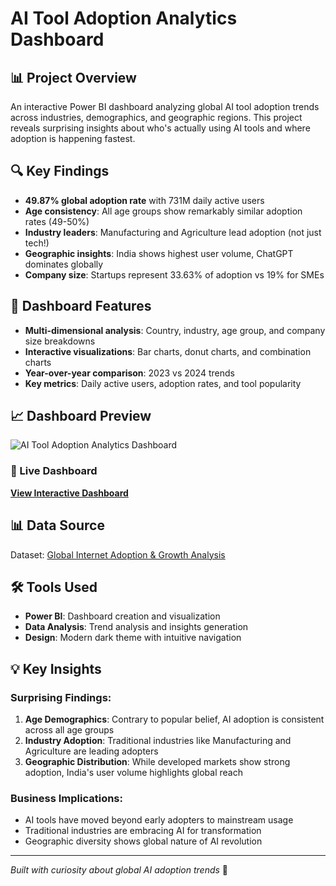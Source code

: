# AI Tool Adoption Analytics Dashboard

## 📊 Project Overview

An interactive Power BI dashboard analyzing global AI tool adoption trends across industries, demographics, and geographic regions. This project reveals surprising insights about who's actually using AI tools and where adoption is happening fastest.

## 🔍 Key Findings

- **49.87% global adoption rate** with 731M daily active users
- **Age consistency**: All age groups show remarkably similar adoption rates (49-50%)
- **Industry leaders**: Manufacturing and Agriculture lead adoption (not just tech!)
- **Geographic insights**: India shows highest user volume, ChatGPT dominates globally
- **Company size**: Startups represent 33.63% of adoption vs 19% for SMEs

## 🎯 Dashboard Features

- **Multi-dimensional analysis**: Country, industry, age group, and company size breakdowns
- **Interactive visualizations**: Bar charts, donut charts, and combination charts
- **Year-over-year comparison**: 2023 vs 2024 trends
- **Key metrics**: Daily active users, adoption rates, and tool popularity

## 📈 Dashboard Preview

![AI Tool Adoption Analytics Dashboard]([images/dashboard-screenshot.png](https://github.com/elizabethwanjiku703/AI-Tool-Adoption-Analytics-Using-Power-BI/blob/main/Dashbboard%20Overview.jpg))

### 🔗 Live Dashboard
**[View Interactive Dashboard](https://app.powerbi.com/view?r=eyJrIjoiMWFkMGUyNmUtNzg2ZC00Y2NhLWJjZWQtMWNlNWU3ZTcxZDc4IiwidCI6ImJmZmI5NzQ4LTRhNTEtNDRjOC05MjBmLTkzOGFjNDc5NzFlNSJ9)**

## 📊 Data Source

Dataset: [Global Internet Adoption & Growth Analysis](https://www.kaggle.com/datasets/sudipde25/global-internet-adoption-trends)

## 🛠️ Tools Used

- **Power BI**: Dashboard creation and visualization
- **Data Analysis**: Trend analysis and insights generation
- **Design**: Modern dark theme with intuitive navigation

## 💡 Key Insights

### Surprising Findings:
1. **Age Demographics**: Contrary to popular belief, AI adoption is consistent across all age groups
2. **Industry Adoption**: Traditional industries like Manufacturing and Agriculture are leading adopters
3. **Geographic Distribution**: While developed markets show strong adoption, India's user volume highlights global reach

### Business Implications:
- AI tools have moved beyond early adopters to mainstream usage
- Traditional industries are embracing AI for transformation
- Geographic diversity shows global nature of AI revolution

---

*Built with curiosity about global AI adoption trends* 🚀
